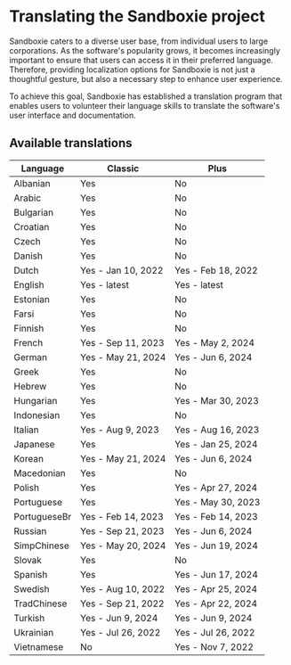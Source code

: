 # Translating the Sandboxie project

Sandboxie caters to a diverse user base, from individual users to large corporations. As the software's popularity grows, it becomes increasingly important to ensure that users can access it in their preferred language. Therefore, providing localization options for Sandboxie is not just a thoughtful gesture, but also a necessary step to enhance user experience.

To achieve this goal, Sandboxie has established a translation program that enables users to volunteer their language skills to translate the software's user interface and documentation. 


## Available translations

| Language | Classic | Plus |
|-|---------|------|
|Albanian|Yes|No|
|Arabic|Yes|No|
|Bulgarian|Yes|No|
|Croatian|Yes|No|
|Czech|Yes|No|
|Danish|Yes|No|
|Dutch|Yes - Jan 10, 2022|Yes - Feb 18, 2022|
|English|Yes - latest|Yes - latest|
|Estonian|Yes|No|
|Farsi|Yes|No|
|Finnish|Yes|No|
|French|Yes - Sep 11, 2023|Yes - May 2, 2024|
|German|Yes - May 21, 2024|Yes - Jun 6, 2024|
|Greek|Yes|No|
|Hebrew|Yes|No|
|Hungarian|Yes|Yes - Mar 30, 2023|
|Indonesian|Yes|No|
|Italian|Yes - Aug 9, 2023|Yes - Aug 16, 2023|
|Japanese|Yes|Yes - Jan 25, 2024|
|Korean|Yes - May 21, 2024|Yes - Jun 6, 2024|
|Macedonian|Yes|No|
|Polish|Yes|Yes - Apr 27, 2024|
|Portuguese|Yes|Yes - May 30, 2023|
|PortugueseBr|Yes - Feb 14, 2023|Yes - Feb 14, 2023|
|Russian|Yes - Sep 21, 2023|Yes - Jun 6, 2024|
|SimpChinese|Yes - May 20, 2024|Yes - Jun 19, 2024|
|Slovak|Yes|No|
|Spanish|Yes|Yes - Jun 17, 2024|
|Swedish|Yes - Aug 10, 2022|Yes - Apr 25, 2024|
|TradChinese|Yes - Sep 21, 2022|Yes - Apr 22, 2024|
|Turkish|Yes - Jun 9, 2024|Yes - Jun 9, 2024|
|Ukrainian|Yes - Jul 26, 2022|Yes - Jul 26, 2022|
|Vietnamese|No|Yes - Nov 7, 2022|
